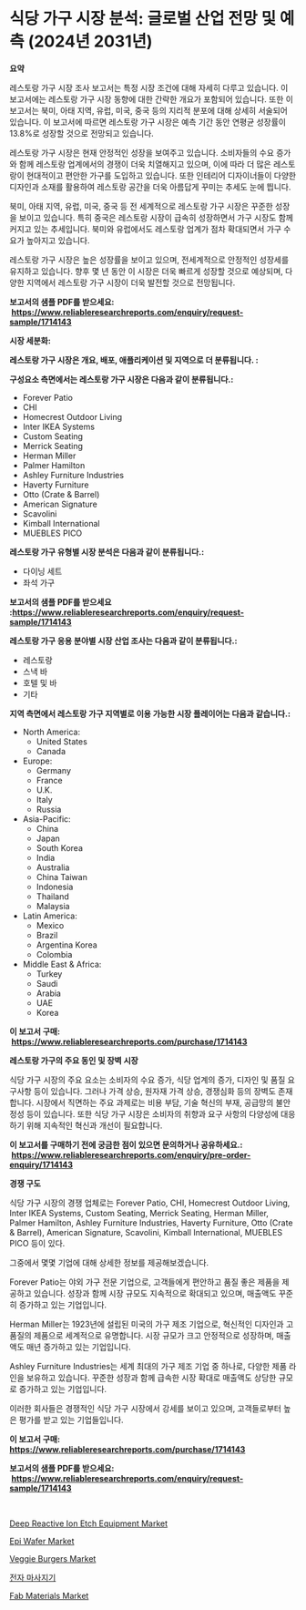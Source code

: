 <p><h1>식당 가구 시장 분석: 글로벌 산업 전망 및 예측 (2024년 2031년)</h1></p><p><strong>요약</strong></p>
<p><p>레스토랑 가구 시장 조사 보고서는 특정 시장 조건에 대해 자세히 다루고 있습니다. 이 보고서에는 레스토랑 가구 시장 동향에 대한 간략한 개요가 포함되어 있습니다. 또한 이 보고서는 북미, 아태 지역, 유럽, 미국, 중국 등의 지리적 분포에 대해 상세히 서술되어 있습니다. 이 보고서에 따르면 레스토랑 가구 시장은 예측 기간 동안 연평균 성장률이 13.8%로 성장할 것으로 전망되고 있습니다.</p><p>레스토랑 가구 시장은 현재 안정적인 성장을 보여주고 있습니다. 소비자들의 수요 증가와 함께 레스토랑 업계에서의 경쟁이 더욱 치열해지고 있으며, 이에 따라 더 많은 레스토랑이 현대적이고 편안한 가구를 도입하고 있습니다. 또한 인테리어 디자이너들이 다양한 디자인과 소재를 활용하여 레스토랑 공간을 더욱 아름답게 꾸미는 추세도 눈에 띕니다.</p><p>북미, 아태 지역, 유럽, 미국, 중국 등 전 세계적으로 레스토랑 가구 시장은 꾸준한 성장을 보이고 있습니다. 특히 중국은 레스토랑 시장이 급속히 성장하면서 가구 시장도 함께 커지고 있는 추세입니다. 북미와 유럽에서도 레스토랑 업계가 점차 확대되면서 가구 수요가 높아지고 있습니다.</p><p>레스토랑 가구 시장은 높은 성장률을 보이고 있으며, 전세계적으로 안정적인 성장세를 유지하고 있습니다. 향후 몇 년 동안 이 시장은 더욱 빠르게 성장할 것으로 예상되며, 다양한 지역에서 레스토랑 가구 시장이 더욱 발전할 것으로 전망됩니다.</p></p>
<p><strong>보고서의 샘플 PDF를 받으세요: &nbsp;<a href="https://www.reliableresearchreports.com/enquiry/request-sample/1714143">https://www.reliableresearchreports.com/enquiry/request-sample/1714143</a></strong></p>
<p><strong>시장 세분화:</strong></p>
<p><strong> 레스토랑 가구 시장은 개요, 배포, 애플리케이션 및 지역으로 더 분류됩니다. :</strong></p>
<p><strong>구성요소 측면에서는 레스토랑 가구 시장은 다음과 같이 분류됩니다.:</strong></p>
<p><ul><li>Forever Patio</li><li>CHI</li><li>Homecrest Outdoor Living</li><li>Inter IKEA Systems</li><li>Custom Seating</li><li>Merrick Seating</li><li>Herman Miller</li><li>Palmer Hamilton</li><li>Ashley Furniture Industries</li><li>Haverty Furniture</li><li>Otto (Crate & Barrel)</li><li>American Signature</li><li>Scavolini</li><li>Kimball International</li><li>MUEBLES PICO</li></ul></p>
<p><strong> 레스토랑 가구 유형별 시장 분석은 다음과 같이 분류됩니다.:</strong></p>
<p><ul><li>다이닝 세트</li><li>좌석 가구</li></ul></p>
<p><strong>보고서의 샘플 PDF를 받으세요 :<a href="https://www.reliableresearchreports.com/enquiry/request-sample/1714143">https://www.reliableresearchreports.com/enquiry/request-sample/1714143</a></strong></p>
<p><strong> 레스토랑 가구 응용 분야별 시장 산업 조사는 다음과 같이 분류됩니다.:</strong></p>
<p><ul><li>레스토랑</li><li>스낵 바</li><li>호텔 및 바</li><li>기타</li></ul></p>
<p><strong>지역 측면에서 레스토랑 가구 지역별로 이용 가능한 시장 플레이어는 다음과 같습니다.:</strong></p>
<p><ul>
    <li>
        North America:
        <ul>
            <li>United States</li>
            <li>Canada</li>
        </ul>
    </li>
    <li>
        Europe:
        <ul>
            <li>Germany</li>
            <li>France</li>
            <li>U.K.</li>
            <li>Italy</li>
            <li>Russia</li>
        </ul>
    </li>
    <li>
        Asia-Pacific:
        <ul>
            <li>China</li>
            <li>Japan</li>
            <li>South Korea</li>
            <li>India</li>
            <li>Australia</li>
            <li>China Taiwan</li>
            <li>Indonesia</li>
            <li>Thailand</li>
            <li>Malaysia</li>
        </ul>
    </li>
    <li>
        Latin America:
        <ul>
            <li>Mexico</li>
            <li>Brazil</li>
            <li>Argentina Korea</li>
            <li>Colombia</li>
        </ul>
    </li>
    <li>
        Middle East & Africa:
        <ul>
            <li>Turkey</li>
            <li>Saudi</li>
            <li>Arabia</li>
            <li>UAE</li>
            <li>Korea</li>
        </ul>
    </li>
    </ul></p>
<p><strong>이 보고서 구매: &nbsp;<a href="https://www.reliableresearchreports.com/purchase/1714143">https://www.reliableresearchreports.com/purchase/1714143</a></strong></p>
<p><strong>레스토랑 가구의 주요 동인 및 장벽 시장</strong></p>
<p><p>식당 가구 시장의 주요 요소는 소비자의 수요 증가, 식당 업계의 증가, 디자인 및 품질 요구사항 등이 있습니다. 그러나 가격 상승, 원자재 가격 상승, 경쟁심화 등의 장벽도 존재합니다. 시장에서 직면하는 주요 과제로는 비용 부담, 기술 혁신의 부재, 공급망의 불안정성 등이 있습니다. 또한 식당 가구 시장은 소비자의 취향과 요구 사항의 다양성에 대응하기 위해 지속적인 혁신과 개선이 필요합니다.</p></p>
<p><strong>이 보고서를 구매하기 전에 궁금한 점이 있으면 문의하거나 공유하세요.: &nbsp;<a href="https://www.reliableresearchreports.com/enquiry/pre-order-enquiry/1714143">https://www.reliableresearchreports.com/enquiry/pre-order-enquiry/1714143</a></strong></p>
<p><strong>경쟁 구도</strong></p>
<p><p>식당 가구 시장의 경쟁 업체로는 Forever Patio, CHI, Homecrest Outdoor Living, Inter IKEA Systems, Custom Seating, Merrick Seating, Herman Miller, Palmer Hamilton, Ashley Furniture Industries, Haverty Furniture, Otto (Crate & Barrel), American Signature, Scavolini, Kimball International, MUEBLES PICO 등이 있다.</p><p>그중에서 몇몇 기업에 대해 상세한 정보를 제공해보겠습니다.</p><p>Forever Patio는 야외 가구 전문 기업으로, 고객들에게 편안하고 품질 좋은 제품을 제공하고 있습니다. 성장과 함께 시장 규모도 지속적으로 확대되고 있으며, 매출액도 꾸준히 증가하고 있는 기업입니다.</p><p>Herman Miller는 1923년에 설립된 미국의 가구 제조 기업으로, 혁신적인 디자인과 고품질의 제품으로 세계적으로 유명합니다. 시장 규모가 크고 안정적으로 성장하며, 매출액도 매년 증가하고 있는 기업입니다.</p><p>Ashley Furniture Industries는 세계 최대의 가구 제조 기업 중 하나로, 다양한 제품 라인을 보유하고 있습니다. 꾸준한 성장과 함께 급속한 시장 확대로 매출액도 상당한 규모로 증가하고 있는 기업입니다.</p><p>이러한 회사들은 경쟁적인 식당 가구 시장에서 강세를 보이고 있으며, 고객들로부터 높은 평가를 받고 있는 기업들입니다.</p></p>
<p><strong>이 보고서 구매: &nbsp; <a href="https://www.reliableresearchreports.com/purchase/1714143">https://www.reliableresearchreports.com/purchase/1714143</a></strong></p>
<p><strong>보고서의 샘플 PDF를 받으세요: &nbsp;<a href="https://www.reliableresearchreports.com/enquiry/request-sample/1714143">https://www.reliableresearchreports.com/enquiry/request-sample/1714143</a></strong><strong></strong></p>
<p>&nbsp;</p>
<p><p><a href="https://issuu.com/reportprime-2/docs/deep-reactive-ion-etch-equipment-market-size-2030.">Deep Reactive Ion Etch Equipment Market</a></p><p><a href="https://github.com/BryceTownsendr/Market-Research-Report-List-3/blob/main/epi-wafer-market.md">Epi Wafer Market</a></p><p><a href="https://view.publitas.com/reportprime-1/veggie-burgers-market-research-report-provides-thorough-industry-overview-which-offers-an-in-depth-analysis-of-product-trends-and-new-market-divisions/">Veggie Burgers Market</a></p><p><a href="https://github.com/vskv4779xr1/Market-Research-Report-List-1/blob/main/3269930193297.md">전자 마사지기</a></p><p><a href="https://github.com/mahnoor2003/Market-Research-Report-List-3/blob/main/fab-materials-market.md">Fab Materials Market</a></p></p>